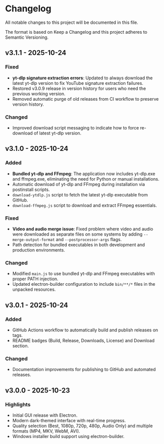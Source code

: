 # Changelog

All notable changes to this project will be documented in this file.

The format is based on Keep a Changelog and this project adheres to Semantic Versioning.

## v3.1.1 - 2025-10-24

### Fixed

- **yt-dlp signature extraction errors**: Updated to always download the latest yt-dlp version to fix YouTube signature extraction failures.
- Restored v3.0.9 release in version history for users who need the previous working version.
- Removed automatic purge of old releases from CI workflow to preserve version history.

### Changed

- Improved download script messaging to indicate how to force re-download of latest yt-dlp version.

## v3.1.0 - 2025-10-24

### Added

- **Bundled yt-dlp and FFmpeg**: The application now includes yt-dlp.exe and ffmpeg.exe, eliminating the need for Python or manual installations.
- Automatic download of yt-dlp and FFmpeg during installation via postinstall scripts.
- `download-ytdlp.js` script to fetch the latest yt-dlp executable from GitHub.
- `download-ffmpeg.js` script to download and extract FFmpeg essentials.

### Fixed

- **Video and audio merge issue**: Fixed problem where video and audio were downloaded as separate files on some systems by adding `--merge-output-format` and `--postprocessor-args` flags.
- Path detection for bundled executables in both development and production environments.

### Changed

- Modified `main.js` to use bundled yt-dlp and FFmpeg executables with proper PATH injection.
- Updated electron-builder configuration to include `bin/**/*` files in the unpacked resources.

## v3.0.1 - 2025-10-24

### Added

- GitHub Actions workflow to automatically build and publish releases on tags.
- README badges (Build, Release, Downloads, License) and Download section.

### Changed

- Documentation improvements for publishing to GitHub and automated releases.

## v3.0.0 - 2025-10-23

### Highlights

- Initial GUI release with Electron.
- Modern dark-themed interface with real-time progress.
- Quality selection (Best, 1080p, 720p, 480p, Audio Only) and multiple formats (MP4, MKV, WebM, AVI).
- Windows installer build support using electron-builder.
